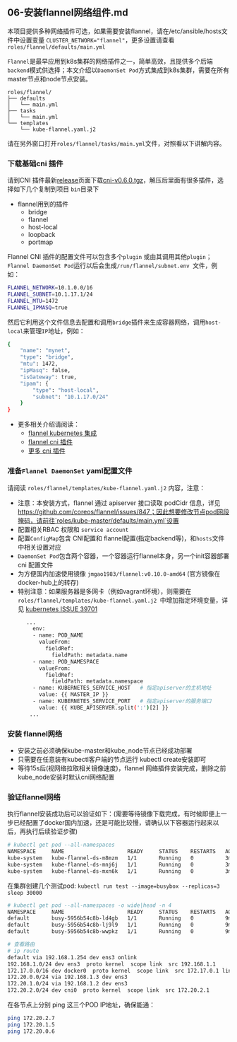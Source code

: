 ## 06-安装flannel网络组件.md

本项目提供多种网络插件可选，如果需要安装flannel，请在/etc/ansible/hosts文件中设置变量 `CLUSTER_NETWORK="flannel"`，更多设置请查看`roles/flannel/defaults/main.yml`

`Flannel`是最早应用到k8s集群的网络插件之一，简单高效，且提供多个后端`backend`模式供选择；本文介绍以`DaemonSet Pod`方式集成到k8s集群，需要在所有master节点和node节点安装。

``` text
roles/flannel/
├── defaults
│   └── main.yml
├── tasks
│   └── main.yml
└── templates
    └── kube-flannel.yaml.j2
```

请在另外窗口打开`roles/flannel/tasks/main.yml`文件，对照看以下讲解内容。

### 下载基础cni 插件

请到CNI 插件最新[release](https://github.com/containernetworking/plugins/releases)页面下载[cni-v0.6.0.tgz](https://github.com/containernetworking/plugins/releases/download/v0.6.0/cni-v0.6.0.tgz)，解压后里面有很多插件，选择如下几个复制到项目 `bin`目录下

- flannel用到的插件
  - bridge
  - flannel
  - host-local
  - loopback
  - portmap

Flannel CNI 插件的配置文件可以包含多个`plugin` 或由其调用其他`plugin`；`Flannel DaemonSet Pod`运行以后会生成`/run/flannel/subnet.env `文件，例如：

``` bash
FLANNEL_NETWORK=10.1.0.0/16
FLANNEL_SUBNET=10.1.17.1/24
FLANNEL_MTU=1472
FLANNEL_IPMASQ=true
```
然后它利用这个文件信息去配置和调用`bridge`插件来生成容器网络，调用`host-local`来管理`IP`地址，例如：

``` bash
{
	"name": "mynet",
	"type": "bridge",
	"mtu": 1472,
	"ipMasq": false,
	"isGateway": true,
	"ipam": {
		"type": "host-local",
		"subnet": "10.1.17.0/24"
	}
}
```
- 更多相关介绍请阅读：
  - [flannel kubernetes 集成](https://github.com/coreos/flannel/blob/master/Documentation/kubernetes.md)
  - [flannel cni 插件](https://github.com/containernetworking/plugins/tree/master/plugins/meta/flannel)
  - [更多 cni 插件](https://github.com/containernetworking/plugins)

### 准备`Flannel DaemonSet` yaml配置文件

请阅读 `roles/flannel/templates/kube-flannel.yaml.j2` 内容，注意：

+ 注意：本安装方式，flannel 通过 apiserver 接口读取 podCidr 信息，详见 https://github.com/coreos/flannel/issues/847；因此想要修改节点pod网段掩码，请前往`roles/kube-master/defaults/main.yml`设置 
+ 配置相关RBAC 权限和 `service account`
+ 配置`ConfigMap`包含 CNI配置和 flannel配置(指定backend等)，和`hosts`文件中相关设置对应
+ `DaemonSet Pod`包含两个容器，一个容器运行flannel本身，另一个init容器部署cni 配置文件
+ 为方便国内加速使用镜像 `jmgao1983/flannel:v0.10.0-amd64` (官方镜像在docker-hub上的转存)
+ 特别注意：如果服务器是多网卡（例如vagrant环境），则需要在`roles/flannel/templates/kube-flannel.yaml.j2 `中增加指定环境变量，详见 [kubernetes ISSUE 39701](https://github.com/kubernetes/kubernetes/issues/39701)

``` bash
      ...
        env:
        - name: POD_NAME
          valueFrom:
            fieldRef:
              fieldPath: metadata.name
        - name: POD_NAMESPACE
          valueFrom:
            fieldRef:
              fieldPath: metadata.namespace
        - name: KUBERNETES_SERVICE_HOST   # 指定apiserver的主机地址
          value: {{ MASTER_IP }}
        - name: KUBERNETES_SERVICE_PORT   # 指定apiserver的服务端口
          value: {{ KUBE_APISERVER.split(':')[2] }}      
       ...
```
### 安装 flannel网络

+ 安装之前必须确保kube-master和kube_node节点已经成功部署
+ 只需要在任意装有kubectl客户端的节点运行 kubectl create安装即可
+ 等待15s后(视网络拉取相关镜像速度)，flannel 网络插件安装完成，删除之前kube_node安装时默认cni网络配置

### 验证flannel网络

执行flannel安装成功后可以验证如下：(需要等待镜像下载完成，有时候即便上一步已经配置了docker国内加速，还是可能比较慢，请确认以下容器运行起来以后，再执行后续验证步骤)

``` bash
# kubectl get pod --all-namespaces
NAMESPACE     NAME                    READY     STATUS    RESTARTS   AGE
kube-system   kube-flannel-ds-m8mzm   1/1       Running   0          3m
kube-system   kube-flannel-ds-mnj6j   1/1       Running   0          3m
kube-system   kube-flannel-ds-mxn6k   1/1       Running   0          3m
```
在集群创建几个测试pod:  `kubectl run test --image=busybox --replicas=3 sleep 30000`

``` bash
# kubectl get pod --all-namespaces -o wide|head -n 4
NAMESPACE     NAME                    READY     STATUS    RESTARTS   AGE       IP             NODE
default       busy-5956b54c8b-ld4gb   1/1       Running   0          9m        172.20.2.7     192.168.1.1
default       busy-5956b54c8b-lj9l9   1/1       Running   0          9m        172.20.1.5     192.168.1.2
default       busy-5956b54c8b-wwpkz   1/1       Running   0          9m        172.20.0.6     192.168.1.3

# 查看路由
# ip route
default via 192.168.1.254 dev ens3 onlink 
192.168.1.0/24 dev ens3  proto kernel  scope link  src 192.168.1.1 
172.17.0.0/16 dev docker0  proto kernel  scope link  src 172.17.0.1 linkdown 
172.20.0.0/24 via 192.168.1.3 dev ens3 
172.20.1.0/24 via 192.168.1.2 dev ens3 
172.20.2.0/24 dev cni0  proto kernel  scope link  src 172.20.2.1 
```
在各节点上分别 ping 这三个POD IP地址，确保能通：

``` bash
ping 172.20.2.7
ping 172.20.1.5
ping 172.20.0.6
```

